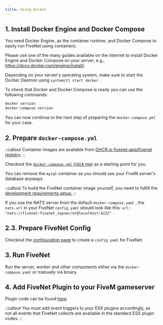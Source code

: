 ```yaml
---
title: Using Docker
---
```


## 1. Install Docker Engine and Docker Compose

You need Docker Engine, as the container runtime, and Docker Compose to easily run FiveNet using containers.

Please use one of the many guides available on the internet to install Docker Engine and Docker Compose on your server, e.g., <https://docs.docker.com/engine/install/>.

Depending on your server's operating system, make sure to start the Docker Daemon using `systemctl start docker` .

To check that Docker and Docker Compose is ready you can use the following commands:

```bash
docker version
docker-compose version
```

You can now continue to the next step of preparing the `docker-compose.yml` for your case.

## 2. Prepare `docker-compose.yml`

::callout
Container images are available from [GHCR.io fivenet-app/fivenet registry](https://github.com/fivenet-app/fivenet/pkgs/container/fivenet).
::

Checkout the [`docker-compose.yml` (click me)](https://github.com/fivenet-app/fivenet/blob/main/docker-compose.yaml) as a starting point for you.

You can remove the `mysql` container as you should use your FiveM server's database anyways.

::callout
To build the FiveNet container image yourself, you need to fulfill the [development requirements setup.](/getting-started/requirements#development)
::

If you use the NATS server from the default `docker-compose.yaml` , the `nats.url` in your FiveNet `config.yaml` should look like this: `url: "nats://fivenet:fivenet_topsecret@localhost:4222"` .

## 2.3. Prepare FiveNet Config

Checkout the [configuration page](/getting-started/configuration/config-reference) to create a `config.yaml` for FiveNet.

## 3. Run FiveNet

Run the server, worker and other components either via the `docker-compose.yaml` or manually via binary.

## 4. Add FiveNet Plugin to your FiveM gameserver

Plugin code can be found [here](https://github.com/fivenet-app/fivenet/tree/main/plugins/fivem/fivenet).

::callout
You must add event triggers to your ESX plugins accordingly, as not all events that FiveNet collects are available in the standard ESX plugin codes.
::
